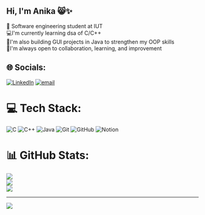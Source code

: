 ## Hi, I'm Anika 😸✨

🧠 Software engineering student at IUT<br/>
💻I'm currently learning dsa of C/C++<br/>
🧰I'm also building GUI projects in Java to strengthen my OOP skills<br/>
🙌I'm always open to collaboration, learning, and improvement<br/>


## 🌐 Socials:
[![LinkedIn](https://img.shields.io/badge/LinkedIn-%230077B5.svg?logo=linkedin&logoColor=white)](https://linkedin.com/in/https://www.linkedin.com/in/safia-aman-anika-910ab6315/) [![email](https://img.shields.io/badge/Email-D14836?logo=gmail&logoColor=white)](mailto:s.a.anika66@gmail.com) 

# 💻 Tech Stack:
![C](https://img.shields.io/badge/c-%2300599C.svg?style=for-the-badge&logo=c&logoColor=white) ![C++](https://img.shields.io/badge/c++-%2300599C.svg?style=for-the-badge&logo=c%2B%2B&logoColor=white) ![Java](https://img.shields.io/badge/java-%23ED8B00.svg?style=for-the-badge&logo=openjdk&logoColor=white) ![Git](https://img.shields.io/badge/git-%23F05033.svg?style=for-the-badge&logo=git&logoColor=white) ![GitHub](https://img.shields.io/badge/github-%23121011.svg?style=for-the-badge&logo=github&logoColor=white) ![Notion](https://img.shields.io/badge/Notion-%23000000.svg?style=for-the-badge&logo=notion&logoColor=white)
# 📊 GitHub Stats:
![](https://github-readme-stats.vercel.app/api?username=Anika10000&theme=jolly&hide_border=false&include_all_commits=true&count_private=false)<br/>
![](https://nirzak-streak-stats.vercel.app/?user=Anika10000&theme=jolly&hide_border=false)<br/>
![](https://github-readme-stats.vercel.app/api/top-langs/?username=Anika10000&theme=jolly&hide_border=false&include_all_commits=true&count_private=false&layout=compact)

---
[![](https://visitcount.itsvg.in/api?id=Anika10000&icon=0&color=0)](https://visitcount.itsvg.in)

